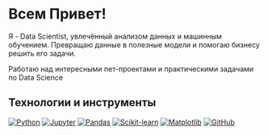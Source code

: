 # Всем Привет! 

Я - Data Scientist, увлечённый анализом данных и машинным обучением. Превращаю данные в полезные модели и помогаю бизнесу решить его задачи.

Работаю над интересными пет-проектами и практическими задачами по Data Science

## Технологии и инструменты

[![Python](https://img.shields.io/badge/-Python-3776AB?style=for-the-badge&logo=python&logoColor=white)](https://www.python.org/doc/)
[![Jupyter](https://img.shields.io/badge/-Jupyter-F37626?style=for-the-badge&logo=jupyter&logoColor=white)](https://jupyter.org/documentation)
[![Pandas](https://img.shields.io/badge/-Pandas-150458?style=for-the-badge&logo=pandas&logoColor=white)](https://pandas.pydata.org/docs/)
[![Scikit-learn](https://img.shields.io/badge/-Scikit--learn-F7931E?style=for-the-badge&logo=scikit-learn&logoColor=white)](https://scikit-learn.org/stable/documentation.html)
[![Matplotlib](https://img.shields.io/badge/-Matplotlib-11557C?style=for-the-badge&logo=matplotlib&logoColor=white)](https://matplotlib.org/stable/contents.html)
[![GitHub](https://img.shields.io/badge/-GitHub-181717?style=for-the-badge&logo=github&logoColor=white)](https://docs.github.com/en)
